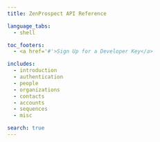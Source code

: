 ```yaml
---
title: ZenProspect API Reference

language_tabs:
  - shell

toc_footers:
  - <a href='#'>Sign Up for a Developer Key</a>

includes:
  - introduction
  - authentication
  - people
  - organizations
  - contacts
  - accounts
  - sequences
  - misc

search: true
---
```



